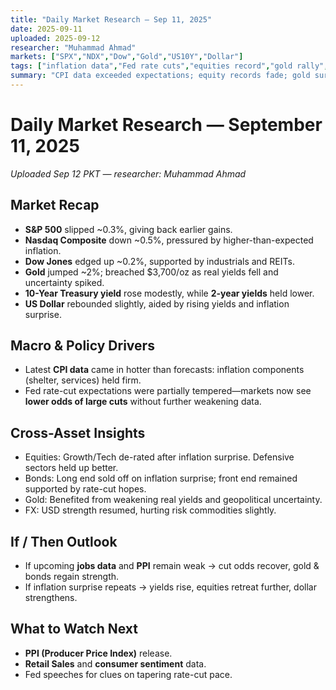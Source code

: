 ```yaml
---
title: "Daily Market Research — Sep 11, 2025"
date: 2025-09-11
uploaded: 2025-09-12
researcher: "Muhammad Ahmad"
markets: ["SPX","NDX","Dow","Gold","US10Y","Dollar"]
tags: ["inflation data","Fed rate cuts","equities record","gold rally","dollar weakness"]
summary: "CPI data exceeded expectations; equity records fade; gold surges; Fed cut bets tempered; U.S. Dollar rebounds with yield moves."
---
```

# Daily Market Research — September 11, 2025  
*Uploaded Sep 12 PKT — researcher: Muhammad Ahmad*

## Market Recap
- **S&P 500** slipped ~0.3%, giving back earlier gains.  
- **Nasdaq Composite** down ~0.5%, pressured by higher-than-expected inflation.  
- **Dow Jones** edged up ~0.2%, supported by industrials and REITs.  
- **Gold** jumped ~2%; breached $3,700/oz as real yields fell and uncertainty spiked.  
- **10-Year Treasury yield** rose modestly, while **2-year yields** held lower.  
- **US Dollar** rebounded slightly, aided by rising yields and inflation surprise.  

## Macro & Policy Drivers
- Latest **CPI data** came in hotter than forecasts: inflation components (shelter, services) held firm.  
- Fed rate-cut expectations were partially tempered—markets now see **lower odds of large cuts** without further weakening data.  

## Cross-Asset Insights
- Equities: Growth/Tech de-rated after inflation surprise. Defensive sectors held up better.  
- Bonds: Long end sold off on inflation surprise; front end remained supported by rate-cut hopes.  
- Gold: Benefited from weakening real yields and geopolitical uncertainty.  
- FX: USD strength resumed, hurting risk commodities slightly.

## If / Then Outlook
- If upcoming **jobs data** and **PPI** remain weak → cut odds recover, gold & bonds regain strength.  
- If inflation surprise repeats → yields rise, equities retreat further, dollar strengthens.

## What to Watch Next
- **PPI (Producer Price Index)** release.  
- **Retail Sales** and **consumer sentiment** data.  
- Fed speeches for clues on tapering rate-cut pace.
